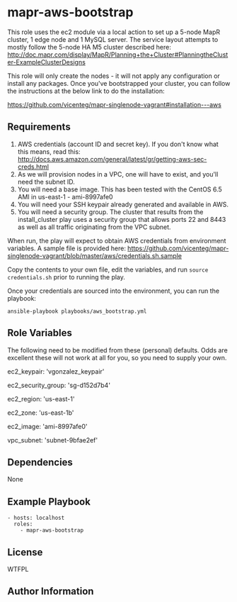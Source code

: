 mapr-aws-bootstrap
========

This role uses the ec2 module via a local action to set up a 5-node MapR cluster, 1 edge node and 1 MySQL server. The service layout attempts to mostly follow the 5-node HA M5 cluster described here: http://doc.mapr.com/display/MapR/Planning+the+Cluster#PlanningtheCluster-ExampleClusterDesigns

This role will only create the nodes - it will not apply any configuration or install any packages. Once you've bootstrapped your cluster, you can follow the instructions at the below link to do the installation:

https://github.com/vicenteg/mapr-singlenode-vagrant#installation---aws


Requirements
------------

1. AWS credentials (account ID and secret key). If you don't know what this means, read this: http://docs.aws.amazon.com/general/latest/gr/getting-aws-sec-creds.html
2. As we will provision nodes in a VPC, one will have to exist, and you'll need the subnet ID.
3. You will need a base image. This has been tested with the CentOS 6.5 AMI in us-east-1 - ami-8997afe0
4. You will need your SSH keypair already generated and available in AWS. 
5. You will need a security group. The cluster that results from the install_cluster play uses a security group that allows ports 22 and 8443 as well as all traffic originating from the VPC subnet.

When run, the play will expect to obtain AWS credentials from environment variables. A sample file is provided here: https://github.com/vicenteg/mapr-singlenode-vagrant/blob/master/aws/credentials.sh.sample

Copy the contents to your own file, edit the variables, and run `source credentials.sh` prior to running the play.

Once your credentials are sourced into the environment, you can run the playbook:

```
ansible-playbook playbooks/aws_bootstrap.yml
```

Role Variables
--------------

The following need to be modified from these (personal) defaults. Odds are excellent these will not work at all for you, so you need to supply your own.

ec2_keypair: 'vgonzalez_keypair'

ec2_security_group: 'sg-d152d7b4'

ec2_region: 'us-east-1'

ec2_zone: 'us-east-1b'

ec2_image: 'ami-8997afe0'

vpc_subnet: 'subnet-9bfae2ef'


Dependencies
------------

None

Example Playbook
-------------------------

```
- hosts: localhost
  roles:
    - mapr-aws-bootstrap
```

License
-------

WTFPL

Author Information
------------------

